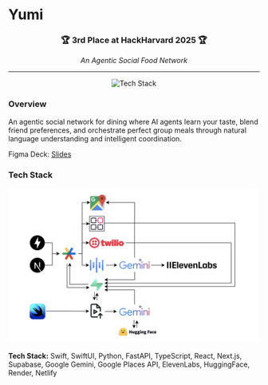 # Yumi

<div align="center">
  <h3>🏆 3rd Place at HackHarvard 2025 🏆</h3>
  <p><em>An Agentic Social Food Network</em></p>
</div>

---

<div align="center">
  <img src="Yumi_Demo.gif" alt="Tech Stack" />
</div>

### Overview
An agentic social network for dining where AI agents learn your taste, blend friend preferences, and orchestrate perfect group meals through natural language understanding and intelligent coordination.

Figma Deck: [Slides](https://www.figma.com/slides/Ow9o0zbgZ2FhKydvVrlrPD/Untitled?node-id=29-18&t=e91GSp6WS6YBLS8f-1) 


### Tech Stack
<div align="center">
  <img src="Yumi_Tech_Stack.png" alt="Tech Stack" />
</div>

**Tech Stack:** Swift, SwiftUI, Python, FastAPI, TypeScript, React, Next.js, Supabase, Google Gemini, Google Places API, ElevenLabs, HuggingFace, Render, Netlify


